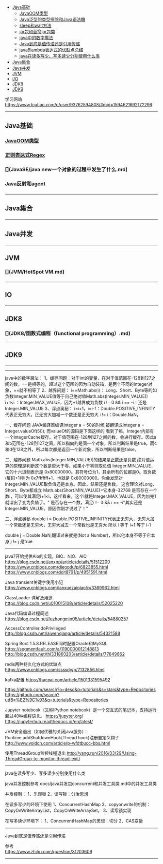 - [Java基础](#Java基础)
    - [JavaOOM类型](#JavaOOM类型)
    - [Java泛型的类型擦除和Java语法糖](#Java泛型的类型擦除和Java语法糖)
    - [sleep和wait方法](#sleep和wait方法)
    - [jar包和替换jar包类](#jar包和替换jar包类)
    - [java中的数字魔法](#java中的数字魔法)
    - [Java到底是值传递还是引用传递](#Java到底是值传递还是引用传递)
    - [java8lambda表达式的优缺点总结](#java8lambda表达式的优缺点总结)
    - [java在读多写少、写多读少分别使用什么类](#java在读多写少、写多读少分别使用什么类)
- [Java集合](#Java集合)
- [Java并发](#Java并发)
- [JVM](#JVM)
- [I/O](#IO)
- [JDK8](#JDK8)
- [JDK9](#JDK9)



学习网站
https://www.toutiao.com/c/user/93762594808/#mid=1594621692172296



---------------------------------------------------------------------------------------------------------------------

## Java基础

### [JavaOOM类型](JavaSE/JavaOOM类型/JavaOOM类型.md)
### [正则表达式Regex](JavaSE/正则表达式Regex/正则表达式Regex.md)
### [](JavaSE/bit、byte、位、字节、汉字的关系.md)
### [](JavaSE/BloomFilter与CuckooFilter.md)
### [](JavaSE/ClassLoader学习.md)
### [](JavaSE/copyonwrite机制.md)
### [](JavaSE/CPU缓存和内存屏障.md)
### [](JavaSE/java new一个对象的过程中发生了什么.md)
### [](JavaSE/javaagent.md)
### [](JavaSE/Java中boolean类型占用多少个字节.md)
### [](JavaSE/Java中char.md)
### [](JavaSE/java中有三种移位运算符.md)
### [Java反射和agent](JavaSE/Java反射和agent.md)
### [](JavaSE/Java接口默认实现方法.md)
### [](JavaSE/java的jar和war的打包解压.md)
### [](JavaSE/Java的简单类型及其封装器类.md)
### [](JavaSE/java读取文件方式.md)
### [](JavaSE/JAVA调用系统命令Process.md)
### [](JavaSE/Java链式调用-Builder模式.md)
### [](JavaSE/Java锁学习.md)
### [](JavaSE/JMX.md)
### [](JavaSE/JVM与Linux的内存关系详解.md)
### [](JavaSE/N进制转换.md)
### [](JavaSE/OracleJDK和OpenJDK.md)
### [](JavaSE/SecureRandom详解.md)
### [](JavaSE/servlet介绍.md)
### [](JavaSE/Thread线程学习.md)
### [](JavaSE/unsafe类学习.md)
### [](JavaSE/从n个数选出最大的m个的算法比较.md)
### [](JavaSE/代码优化.md)
### [](JavaSE/内存泄漏.md)
### [](JavaSE/内部类.md)
### [](JavaSE/单例模式.md)
### [](JavaSE/图片加载缓慢优化.md)
### [](JavaSE/如何优雅地根治null值.md)
### [](JavaSE/如何计算Java对象所占内存的大小.md)
### [](JavaSE/定位常见Java性能问题.md)
### [](JavaSE/怎么设计hashcode更均衡.md)
### [](JavaSE/日期处理类库.md)
### [](JavaSE/泛型通配符extends与super的区别.md)
### [](JavaSE/深入理解JAVA反序列化漏洞.md)
### [](JavaSE/深入理解JAVA反序列化漏洞.pdf)
### [](JavaSE/负载均衡.md)
### [](JavaSE/进程，线程和协程的区别.md)
### [](JavaSE/重写hashCode()方法和equals()方法及如何重写.md)
### [](JavaSE/锁的种类.md)
### [](JavaSE/零拷贝.md)




---------------------------------------------------------------------------------------------------------------------

## Java集合

### [](collection/HashMap和ConcurrentHashMap学习.md)
### [](collection/java集合.md)

---------------------------------------------------------------------------------------------------------------------

## Java并发

### [](concurrent/Java并发编程的艺术.pdf)
### [](concurrent/Java多线程学习.md)
### [](concurrent/java并发包concurrent和并发工具类.md)
### [](concurrent/java并发基础AQS类.md)
### [](concurrent/ThreadPool线程池.md)
### [](concurrent/并发编程学习.md)



---------------------------------------------------------------------------------------------------------------------

## JVM
### [](JVM/ClassLoader种类和类隔离.md)
### [](JVM/HotSpot VM.md)
### [](JVM/java-GC日志分析.md)
### [](JVM/JVM参数.md)
### [](JVM/jvm学习.md)
### [](JVM/openjdk.md)
### [](JVM/获取JVM进程的线程堆栈dump和堆dump.md)


---------------------------------------------------------------------------------------------------------------------

## IO
### [](IO/epoll的ET和LT模式详解.md)
### [](IO/IO整体.md)
### [](IO/java-AIO.md)
### [](IO/java-BIO.md)
### [](IO/java-nio.md)
### [](IO/Java直接内存.md)
---------------------------------------------------------------------------------------------------------------------
## JDK8
### [](JDK8/CompletableFuture学习.md)
### [](JDK8/ForkJoin框架.md)
### [](JDK8/JDK8学习.md)
### [](JDK8/Lambda表达式和函数式接口.md)
### [](JDK8/ManagedBlocker学习.md)
### [](JDK8/StreamAPI学习.md)
### [](JDK8/函数式编程FP和反应式编程RP.md)
### [](JDK8/函数式编程（functional programming）.md)


---------------------------------------------------------------------------------------------------------------------

## JDK9

### [](JDK9/JDK9以上学习.md)


---------------------------------------------------------------------------------------------------------------------


---------------------------------------------------------------------------------------------------------------------


java中的数字魔法：
1、缓存问题：对于int的变量，在对于值范围在-128到127之间的数，==是相等的，超过这个范围的因为自动装箱，是两个不同的Integer对象，==就不相等了
2、越界问题：
  i==Math.abs(i)： Long、Short、Byte等的如负数Integer.MIN_VALUE值等于自己绝对值Math.abs(Integer.MIN_VALUE))
  i+1<i ：Integer.MAX_VALUE，因为+1越界成为负数
  i != 0 && i == -i：还是Integer.MIN_VALUE
3、浮点奥秘：
  i=i+1，i=i-1：Double.POSITIVE_INFINITY代表正无穷大，正无穷大加减一个数还是正无穷大
  i != i：Double.NaN，



一、缓存问题
JAVA编译器编译Integer a = 50的时候,被翻译成Integer a = Integer.valueOf(50);
而valueOf的源码是下面这样的
‍看到了嘛，Integer内部有一个IntegerCache缓存。对于值范围在-128到127之间的数，会进行缓存。因此a和b范围在-128到127之间，所以指向的是同一个对象，所以判断结果是true。而c和d在128之外，所以每次都是返回一个新对象，所以判断结果是false。


二、越界问题
Math.abs(Integer.MIN_VALUE))的结果是正数还是负数
绝对值运算的原理是判断这个数是否大于零，如果小于零则取负值
Integer.MIN_VALUE，它的十六进制表示是 0x80000000。其符号位为1，其余所有的位都是0。取负数(反码+1)则为 0x7fffffff+1，也就是 0x80000000。你会发现对Integer.MIN_VALUE取负值还是本身。因此，结果还是负数。
这套理论对Long、Short、Byte都成立
Math.abs(Short.MIN_VALUE)=它本身-32768
是否存在一个数i，可以使其满足i+1<i，这样看来，这个i就是Integer.MAX_VALUE，因为加完1就溢出了变为负值了。"
是否存在一个数，满足i != 0 && i == -i"其实还是Integer.MIN_VALUE，原因你刚才说过了！"


三、浮点奥秘
double i = Double.POSITIVE_INFINITY代表正无穷大，无穷大加一个常数还是无穷大，无穷大减去一个常数也是无穷大
所以 i 等于 i+1 等于 i-1

double j = Double.NaN;翻译过来就是(Not a Number)，所以他本身不等于它本身 j != j 是true



---------------------------------------------------------------------------------------------------------------------

java7开始提供Aio的实现，BIO、NIO、AIO
https://blog.csdn.net/anxpp/article/details/51512200
https://www.cnblogs.com/diegodu/p/6823855.html
https://www.cnblogs.com/doit8791/p/4951591.html



Java transient关键字使用小记
https://www.cnblogs.com/lanxuezaipiao/p/3369962.html




ClassLoader 详解及用途
https://blog.csdn.net/u010015108/article/details/52025220

Java代码编译过程简述
https://blog.csdn.net/fuzhongmin05/article/details/54880257


AccessController.doPrivileged
http://blog.csdn.net/laiwenqiang/article/details/54321588


Spring Boot 1.5.8.RELEASE同时配置Oracle和MySQL
https://segmentfault.com/a/1190000012148813
http://blog.csdn.net/thl331860203/article/details/77849662


redis两种持久化方式的优缺点
https://www.cnblogs.com/ssssdy/p/7132856.html


kafka配置
https://hacpai.com/article/1501331595492

https://github.com/search?o=desc&q=tutorials&s=stars&type=Repositories
https://github.com/search?utf8=%E2%9C%93&q=tutorials&type=Repositories


Jupyter notebook（又称IPython notebook）是一个交互式的笔记本，支持运行超过40种编程语言。
https://jupyter.org/
https://jupyterhub.readthedocs.io/en/latest/



JVM安全退出（如何优雅的关闭java服务）：Runtime.addShutdownHook(Thread hook)注册自定义钩子
http://www.voidcn.com/article/p-wfdtbucc-bbs.html


使用ThreadGroup监控线程退出
http://yang.run/2016/03/29/Using-ThreadGroup-to-monitor-thread-exit/


---------------------------------------------------------------------------------------------------------------------

java在读多写少、写多读少分别使用什么类

java并发控制参考
docs/java并发包concurrent和并发工具类.md中的并发工具类


并发控制：
1、乐观锁
2、读写锁：分治思想



在读多写少的环境下使用
1、ConcurrentHashMap
2、copyonwrite的机制：CopyOnWriteArrayList，CopyOnWriteArraySet。
3、读写锁实现



在写多读少环境下：
1、ConcurrentHashMap的思想：切分
2、CAS变量


---------------------------------------------------------------------------------------------------------------------

Java到底是值传递还是引用传递




参考  
https://www.zhihu.com/question/31203609  



---------------------------------------------------------------------------------------------------------------------
